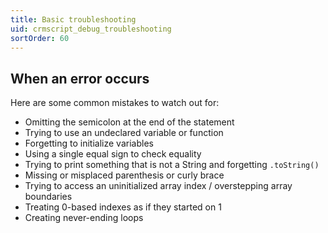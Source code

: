 ```yaml
---
title: Basic troubleshooting
uid: crmscript_debug_troubleshooting
sortOrder: 60
---
```


## When an error occurs

Here are some common mistakes to watch out for:

* Omitting the semicolon at the end of the statement
* Trying to use an undeclared variable or function
* Forgetting to initialize variables
* Using a single equal sign to check equality
* Trying to print something that is not a String and forgetting `.toString()`
* Missing or misplaced parenthesis or curly brace
* Trying to access an uninitialized array index / overstepping array boundaries
* Treating 0-based indexes as if they started on 1
* Creating never-ending loops

